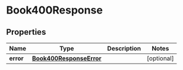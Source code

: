 
# Book400Response

## Properties
Name | Type | Description | Notes
------------ | ------------- | ------------- | -------------
**error** | [**Book400ResponseError**](Book400ResponseError.md) |  |  [optional]



